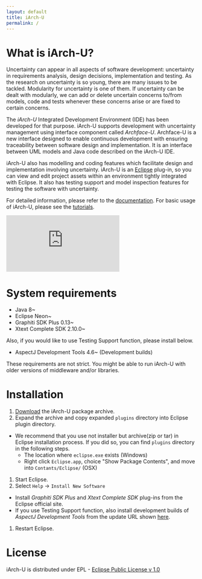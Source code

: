 ```yaml
---
layout: default
title: iArch-U
permalink: /
---
```


# What is iArch-U?

Uncertainty can appear in all aspects of software development: uncertainty in requirements analysis, design decisions, implementation and testing.
As the research on uncertainty is so young, there are many issues to be tackled.
Modularity for uncertainty is one of them.
If uncertainty can be dealt with modularly, we can add or delete uncertain concerns to/from models, code and tests whenever these concerns arise or are fixed to certain concerns.

The _iArch-U_ Integrated Development Environment (IDE) has been developed for that purpose.<!-- (double blind test)
 by the members of [Principles of Software Languages (POSL) research group](http://posl.ait.kyushu-u.ac.jp/index.html)
-->
iArch-U supports development with uncertainty management using interface component called _Archface-U_.
Archface-U is a new interface designed to enable continuous development with ensuring traceability between software design and implementation.
It is an interface between UML models and Java code described on the iArch-U IDE.

iArch-U also has modelling and coding features which facilitate design and implementation involving uncertainty.
iArch-U is an [Eclipse](https://eclipse.org/) plug-in, so you can view and edit project assets within an environment tightly integrated with Eclipse.
It also has testing support and model inspection features for testing the software with uncertainty.

For detailed information, please refer to the [documentation](documentation/). For basic usage of iArch-U, please see the [tutorials](tutorials/).

<div markdown="0" class="tutorial-video">
  <div markdown="0" class="video-wrapper tutorial-video-wrapper">
    <iframe src="https://www.youtube.com/embed/uM6H-vkddNg?rel=0" frameborder="0" allowfullscreen></iframe>
  </div>
</div>

# System requirements

- Java 8~
- Eclipse Neon~
- Graphiti SDK Plus 0.13~
- Xtext Complete SDK 2.10.0~

Also, if you would like to use Testing Support function, please install below.
- AspectJ Development Tools 4.6~ (Development builds)

These requirements are not strict.
You might be able to run iArch-U with older versions of middleware and/or libraries.


# Installation

1. [Download](https://github.com/posl/iArch/releases) the iArch-U package archive.
1. Expand the archive and copy expanded `plugins` directory into Eclipse plugin directory.
  - We recommend that you use not installer but archive(zip or tar) in Eclipse installation process. If you did so, you can find `plugins` directory in the following steps.
    - The location where `eclipse.exe` exists (Windows)
    - Right click `Eclipse.app`, choice "Show Package Contents", and move into `Contants/Eclipse/` (OSX)
1. Start Eclipse.
1. Select `Help` -> `Install New Software`
  - Install _Graphiti SDK Plus_ and _Xtext Complete SDK_ plug-ins from the Eclipse official site.
  - If you use Testing Support function, also install development builds of _AspectJ Development Tools_ from the update URL shown [here](https://eclipse.org/ajdt/downloads/).
1. Restart Eclipse.


<!-- (double blind test)
# Contact

If you have any questions or comments, please email us: [iarch@posl.ait.kyushu-u.ac.jp](mailto:iarch@posl.ait.kyushu-u.ac.jp)
-->

# License

iArch-U is distributed under EPL - [Eclipse Public License v 1.0](https://eclipse.org/org/documents/epl-v10.php)

<!-- (double blind test)
# Acknowledgements

This research is being conducted as a part of the Grant-in-aid for Scientific Research (A) 26240007 by the Ministry of Education, Culture, Sports, Science and Technology, Japan.
-->
